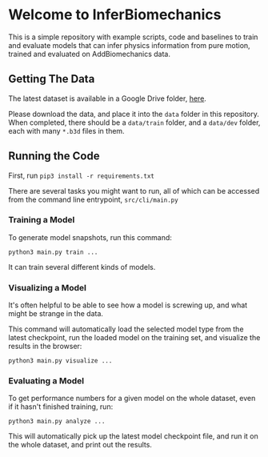 # Welcome to InferBiomechanics

This is a simple repository with example scripts, code and baselines to train and evaluate models that can infer 
physics information from pure motion, trained and evaluated on AddBiomechanics data.

## Getting The Data

The latest dataset is available in a Google Drive folder, [here](https://drive.google.com/drive/u/1/folders/1x_ys7vN0wPn23IjIQkbLGYpvLf9HFXkv).

Please download the data, and place it into the `data` folder in this repository. When completed, there should be a `data/train` folder, and a `data/dev` folder, each with many `*.b3d` files in them.

## Running the Code

First, run `pip3 install -r requirements.txt`

There are several tasks you might want to run, all of which can be accessed from the command line entrypoint, `src/cli/main.py`

### Training a Model

To generate model snapshots, run this command:

`python3 main.py train ...`

It can train several different kinds of models.

### Visualizing a Model

It's often helpful to be able to see how a model is screwing up, and what might be strange in the data.

This command will automatically load the selected model type from the latest checkpoint, run the loaded model on the training set, and visualize the results in the browser:

`python3 main.py visualize ...`

### Evaluating a Model

To get performance numbers for a given model on the whole dataset, even if it hasn't finished training, run:

`python3 main.py analyze ...`

This will automatically pick up the latest model checkpoint file, and run it on the whole dataset, and print out the results.
